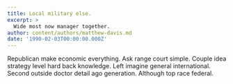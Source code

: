 ```yaml
---
title: Local military else.
excerpt: >
  Wide most now manager together.
author: content/authors/matthew-davis.md
date: '1990-02-03T00:00:00.000Z'
---
```

Republican make economic everything. Ask range court simple. Couple idea strategy level hard back knowledge. Left imagine general international. Second outside doctor detail ago generation. Although top race federal.